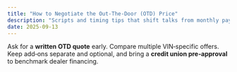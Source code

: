```yaml
---
title: "How to Negotiate the Out‑The‑Door (OTD) Price"
description: "Scripts and timing tips that shift talks from monthly payment to a clean, final price."
date: 2025-09-13
---
```

Ask for a **written OTD quote** early. Compare multiple VIN‑specific offers. Keep add‑ons separate and optional, and bring a **credit union pre‑approval** to benchmark dealer financing.
